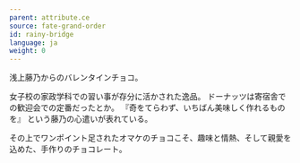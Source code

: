 ```yaml
---
parent: attribute.ce
source: fate-grand-order
id: rainy-bridge
language: ja
weight: 0
---
```


浅上藤乃からのバレンタインチョコ。

女子校の家政学科での習い事が存分に活かされた逸品。
ドーナッツは寄宿舎での歓迎会での定番だったとか。
『奇をてらわず、いちばん美味しく作れるものを』
という藤乃の心遣いが表れている。

その上でワンポイント足されたオマケのチョコこそ、趣味と情熱、そして親愛を込めた、手作りのチョコレート。
